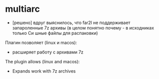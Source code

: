 # multiarc

* [решено] вдруг выяснилось, что far2l не поддерживает запароленные 7z архивы (в целом понятно почему - в исходниках только Си шные файлы для распаковки)

Плагин позволяет (linux и macos):
 * расширяет работу с архивами 7z

The plugin allows (linux and macos):
 * Expands work with 7z archives
